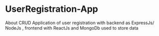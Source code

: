 # UserRegistration-App
About CRUD Application of user registration with backend as ExpressJs/ NodeJs , frontend with ReactJs and MongoDb used to store data
